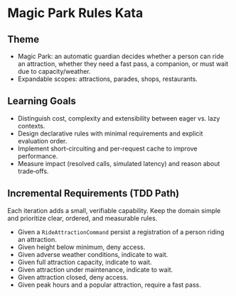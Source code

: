# Magic Park Rules Kata

## Theme
- Magic Park: an automatic guardian decides whether a person can ride an attraction, whether they need a fast pass, a companion, or must wait due to capacity/weather.
- Expandable scopes: attractions, parades, shops, restaurants.

## Learning Goals
- Distinguish cost, complexity and extensibility between eager vs. lazy contexts.
- Design declarative rules with minimal requirements and explicit evaluation order.
- Implement short-circuiting and per-request cache to improve performance.
- Measure impact (resolved calls, simulated latency) and reason about trade‑offs.

## Incremental Requirements (TDD Path)

Each iteration adds a small, verifiable capability. Keep the domain simple and prioritize clear, ordered, and measurable rules.

- Given a `RideAttractionCommand` persist a registration of a person riding an attraction.
- Given height below minimum, deny access.
- Given adverse weather conditions, indicate to wait.
- Given full attraction capacity, indicate to wait.
- Given attraction under maintenance, indicate to wait.
- Given attraction closed, deny access.
- Given peak hours and a popular attraction, require a fast pass.

